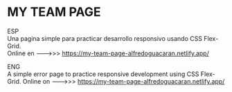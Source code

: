 # MY TEAM PAGE

ESP<br>
Una pagina simple para practicar desarrollo responsivo usando CSS Flex-Grid.<br>
Online en --->>> https://my-team-page-alfredoguacaran.netlify.app/

ENG<br>
A simple error page to practice responsive development using CSS Flex-Grid.
Online on --->>> https://my-team-page-alfredoguacaran.netlify.app/
